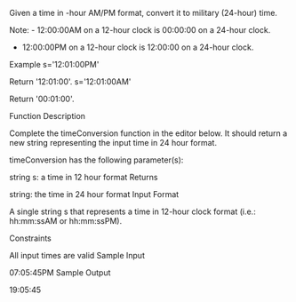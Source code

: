 Given a time in -hour AM/PM format, convert it to military (24-hour) time.

Note: - 12:00:00AM on a 12-hour clock is 00:00:00 on a 24-hour clock.
- 12:00:00PM on a 12-hour clock is 12:00:00 on a 24-hour clock.

Example
s='12:01:00PM'

Return '12:01:00'.
s='12:01:00AM'

Return '00:01:00'.

Function Description

Complete the timeConversion function in the editor below. It should return a new string representing the input time in 24 hour format.

timeConversion has the following parameter(s):

string s: a time in 12 hour format
Returns

string: the time in 24 hour format
Input Format

A single string s that represents a time in 12-hour clock format (i.e.: hh:mm:ssAM or hh:mm:ssPM).

Constraints

All input times are valid
Sample Input

07:05:45PM
Sample Output

19:05:45